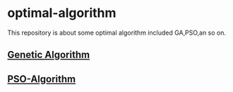 # optimal-algorithm  
This repository is about some optimal algorithm included GA,PSO,an so on.  
## [Genetic Algorithm](./GA)
## [PSO-Algorithm](./PSO)
